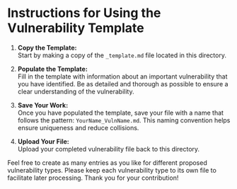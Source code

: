 # Instructions for Using the Vulnerability Template

1. **Copy the Template:**  
   Start by making a copy of the `_template.md` file located in this directory.

2. **Populate the Template:**  
   Fill in the template with information about an important vulnerability that you have identified. Be as detailed and thorough as possible to ensure a clear understanding of the vulnerability.

3. **Save Your Work:**  
   Once you have populated the template, save your file with a name that follows the pattern: `YourName_VulnName.md`. This naming convention helps ensure uniqueness and reduce collisions.

4. **Upload Your File:**  
   Upload your completed vulnerability file back to this directory.

Feel free to create as many entries as you like for different proposed vulnerability types. Please keep each vulnerability type to its own file to facilitate later processing. Thank you for your contribution!
